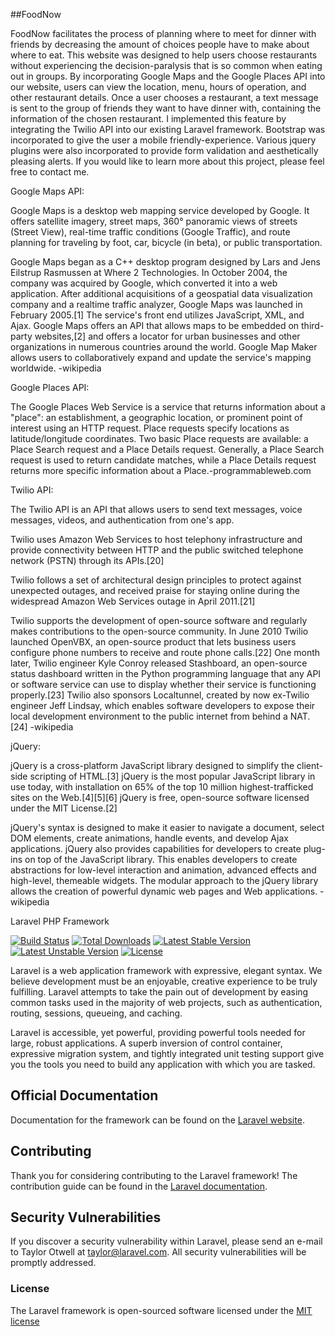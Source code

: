  ##FoodNow 

 FoodNow facilitates the process of planning where to meet for dinner with friends by decreasing the amount of choices people have to make about where to eat. This website was designed to help users choose restaurants without experiencing the decision-paralysis that is so common when eating out in groups. By incorporating Google Maps and the Google Places API into our website, users can view the location, menu, hours of operation, and other restaurant details. Once a user chooses a restaurant, a text message is sent to the group of friends they want to have dinner with, containing the information of the chosen restaurant. I implemented this feature by integrating the Twilio API into our existing Laravel framework. Bootstrap was incorporated to give the user a mobile friendly-experience. Various jquery plugins were also incorporated to provide form validation and aesthetically pleasing alerts. If you would like to learn more about this project, please feel free to contact me.

 Google Maps API:

Google Maps is a desktop web mapping service developed by Google. It offers satellite imagery, street maps, 360° panoramic views of streets (Street View), real-time traffic conditions (Google Traffic), and route planning for traveling by foot, car, bicycle (in beta), or public transportation.

Google Maps began as a C++ desktop program designed by Lars and Jens Eilstrup Rasmussen at Where 2 Technologies. In October 2004, the company was acquired by Google, which converted it into a web application. After additional acquisitions of a geospatial data visualization company and a realtime traffic analyzer, Google Maps was launched in February 2005.[1] The service's front end utilizes JavaScript, XML, and Ajax. Google Maps offers an API that allows maps to be embedded on third-party websites,[2] and offers a locator for urban businesses and other organizations in numerous countries around the world. Google Map Maker allows users to collaboratively expand and update the service's mapping worldwide. -wikipedia

Google Places API:

The Google Places Web Service is a service that returns information about a "place": an establishment, a geographic location, or prominent point of interest using an HTTP request. Place requests specify locations as latitude/longitude coordinates. Two basic Place requests are available: a Place Search request and a Place Details request. Generally, a Place Search request is used to return candidate matches, while a Place Details request returns more specific information about a Place.-programmableweb.com

Twilio API:

The Twilio API is an API that allows users to send text messages, voice messages, videos, and authentication from one's app. 

Twilio uses Amazon Web Services to host telephony infrastructure and provide connectivity between HTTP and the public switched telephone network (PSTN) through its APIs.[20]

Twilio follows a set of architectural design principles to protect against unexpected outages, and received praise for staying online during the widespread Amazon Web Services outage in April 2011.[21]

Twilio supports the development of open-source software and regularly makes contributions to the open-source community. In June 2010 Twilio launched OpenVBX, an open-source product that lets business users configure phone numbers to receive and route phone calls.[22] One month later, Twilio engineer Kyle Conroy released Stashboard, an open-source status dashboard written in the Python programming language that any API or software service can use to display whether their service is functioning properly.[23] Twilio also sponsors Localtunnel, created by now ex-Twilio engineer Jeff Lindsay, which enables software developers to expose their local development environment to the public internet from behind a NAT.[24] -wikipedia

jQuery:

jQuery is a cross-platform JavaScript library designed to simplify the client-side scripting of HTML.[3] jQuery is the most popular JavaScript library in use today, with installation on 65% of the top 10 million highest-trafficked sites on the Web.[4][5][6] jQuery is free, open-source software licensed under the MIT License.[2]

jQuery's syntax is designed to make it easier to navigate a document, select DOM elements, create animations, handle events, and develop Ajax applications. jQuery also provides capabilities for developers to create plug-ins on top of the JavaScript library. This enables developers to create abstractions for low-level interaction and animation, advanced effects and high-level, themeable widgets. The modular approach to the jQuery library allows the creation of powerful dynamic web pages and Web applications. -wikipedia





 Laravel PHP Framework

[![Build Status](https://travis-ci.org/laravel/framework.svg)](https://travis-ci.org/laravel/framework)
[![Total Downloads](https://poser.pugx.org/laravel/framework/d/total.svg)](https://packagist.org/packages/laravel/framework)
[![Latest Stable Version](https://poser.pugx.org/laravel/framework/v/stable.svg)](https://packagist.org/packages/laravel/framework)
[![Latest Unstable Version](https://poser.pugx.org/laravel/framework/v/unstable.svg)](https://packagist.org/packages/laravel/framework)
[![License](https://poser.pugx.org/laravel/framework/license.svg)](https://packagist.org/packages/laravel/framework)

Laravel is a web application framework with expressive, elegant syntax. We believe development must be an enjoyable, creative experience to be truly fulfilling. Laravel attempts to take the pain out of development by easing common tasks used in the majority of web projects, such as authentication, routing, sessions, queueing, and caching.

Laravel is accessible, yet powerful, providing powerful tools needed for large, robust applications. A superb inversion of control container, expressive migration system, and tightly integrated unit testing support give you the tools you need to build any application with which you are tasked.

## Official Documentation

Documentation for the framework can be found on the [Laravel website](http://laravel.com/docs).

## Contributing

Thank you for considering contributing to the Laravel framework! The contribution guide can be found in the [Laravel documentation](http://laravel.com/docs/contributions).

## Security Vulnerabilities

If you discover a security vulnerability within Laravel, please send an e-mail to Taylor Otwell at taylor@laravel.com. All security vulnerabilities will be promptly addressed.

### License

The Laravel framework is open-sourced software licensed under the [MIT license](http://opensource.org/licenses/MIT)
